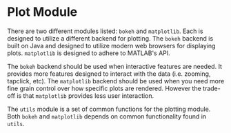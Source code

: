 # Plot Module

There are two different modules listed: `bokeh` and `matplotlib`.  Each is designed to utilize a different backend for plotting.  The `bokeh` backend is built on Java and designed to utilize modern web browsers for displaying plots.  `matplotlib` is designed to adhere to MATLAB's API.

The `bokeh` backend should be used when interactive features are needed.  It provides more features designed to interact with the data (i.e. zooming, tapclick, etc).  The `matplotlib` backend should be used when you need more fine grain control over how specific plots are rendered.  However the trade-off is that `matplotlib` provides less user interaction.

The `utils` module is a set of common functions for the plotting module.  Both `bokeh` and `matplotlib` depends on common functionality found in `utils`.
